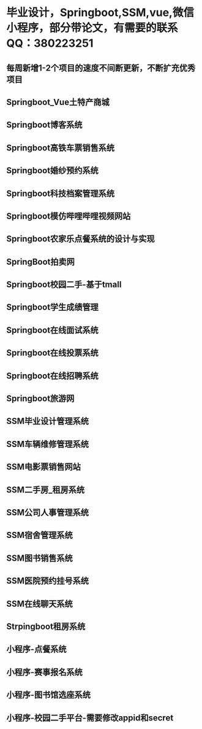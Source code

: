 # 毕业设计，Springboot,SSM,vue,微信小程序，部分带论文，有需要的联系QQ：380223251
每周新增1-2个项目的速度不间断更新，不断扩充优秀项目
--------------------------------------------------------------------------------------
## Springboot_Vue土特产商城
## Springboot博客系统
## Springboot高铁车票销售系统
## Springboot婚纱预约系统
## Springboot科技档案管理系统
## Springboot模仿哔哩哔哩视频网站
## Springboot农家乐点餐系统的设计与实现
## SpringBoot拍卖网
## Springboot校园二手-基于tmall
## Springboot学生成绩管理
## Springboot在线面试系统
## Springboot在线投票系统
## Springboot在线招聘系统
## Springboot旅游网
## SSM毕业设计管理系统
## SSM车辆维修管理系统
## SSM电影票销售网站
## SSM二手房_租房系统
## SSM公司人事管理系统
## SSM宿舍管理系统
## SSM图书销售系统
## SSM医院预约挂号系统
## SSM在线聊天系统
## Strpingboot租房系统
## 小程序-点餐系统
## 小程序-赛事报名系统
## 小程序-图书馆选座系统
## 小程序-校园二手平台-需要修改appid和secret
